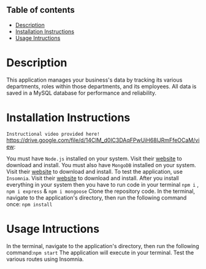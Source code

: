 ## Table of contents

- [Description](#description)
- [Installation Instructions](#installation-instructions)
- [Usage Intructions](#usage-intructions)

# Description

This application manages your business's data by tracking its various departments, roles within those departments, and its employees. All data is saved in a MySQL database for performance and reliability.

# Installation Instructions

`Instructional video provided here!`
https://drive.google.com/file/d/14CIM_d0lC3DAqFPwUiH68lJRmFfeOCaM/view:

You must have `Node.js` installed on your system. Visit their [website](https://nodejs.org/en/download/) to download and install.
You must also have `MongoDB` installed on your system. Visit their [website](https://www.mongodb.com/try/download/community) to download and install.
To test the application, use `Insomnia`. Visit their [website](https://insomnia.rest/download) to download and install.
After you install everything in your system then you have to run code in your terminal
`npm i` , `npm i express` & `npm i mongoose`
Clone the repository code. In the terminal, navigate to the application's directory, then run the following command once:
`npm install`

# Usage Intructions

In the terminal, navigate to the application's directory, then run the following command:`npm start`
The application will execute in your terminal. Test the various routes using Insomnia.
